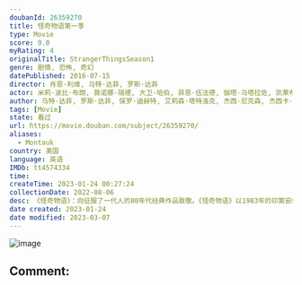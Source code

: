 ```yaml
---
doubanId: 26359270
title: 怪奇物语第一季
type: Movie
score: 9.0
myRating: 4
originalTitle: StrangerThingsSeason1
genre: 剧情, 恐怖, 奇幻
datePublished: 2016-07-15
director: 肖恩·利维, 马特·达菲, 罗斯·达菲
actor: 米莉·波比·布朗, 薇诺娜·瑞德, 大卫·哈伯, 菲恩·伍法德, 伽塔·马塔拉佐, 凯莱布·麦克劳克林, 娜塔莉·戴尔, 查理·希顿, 卡拉·布欧诺, 马修·莫迪恩, 乔·基瑞, 罗布·摩根, 约翰·雷诺兹, 乔·克里斯特, 诺亚·施纳普, 马克·斯达格, 兰德尔·, 托比亚斯·耶利内克, 苏珊·沙尔霍布·拉金, 凯萨琳·戴尔, 安妮斯顿·普莱斯, 婷斯莉·普莱斯, 佩顿·威奇, 罗斯·帕特里奇, 艾米·穆林斯, 克里斯·沙利文, 朗·罗格, 休·, 罗伯特·沃克·布兰乔德, 香农·珀瑟, 斯特凡妮·巴特勒, 尤赖亚·谢尔顿, 艾米·西米茨, 贝瑟妮·安妮·林德, 切尔西·塔尔玛琪, 蔡斯·斯托克斯, 迈尔斯·穆森登, 琳达·康, 杰基·达拉斯
author: 马特·达菲, 罗斯·达菲, 保罗·迪赫特, 艾莉森·塔特洛克, 杰西·尼克森, 杰西卡·梅克伦堡, 贾斯汀·多布尔
tags: [Movie]
state: 看过
url: https://movie.douban.com/subject/26359270/
aliases:
  - Montauk
country: 美国
language: 英语
IMDb: tt4574334
time: 
createTime: 2023-01-24 00:27:24
collectionDate: 2022-08-06
desc: 《怪奇物语》：向征服了一代人的80年代经典作品致敬。《怪奇物语》以1983年的印第安纳州为背景，一个小男孩莫名其妙地消失了。当朋友、家人和当地警察寻找答案时，他们都被卷入一个非同寻常的谜团，其...
date created: 2023-01-24
date modified: 2023-03-07
---
```


![image](p2364206200.jpg)

Comment:
---
